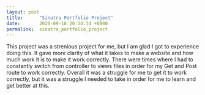 ```yaml
---
layout: post
title:      "Sinatra Portfolio Project"
date:       2020-09-18 20:54:34 +0000
permalink:  sinatra_portfolio_project
---
```



This project was a strenious project for me, but I am glad I got to experience doing this. It gave more clarity of what it takes to make a website and how much work it is to make it work correctly. There were times where I had to constantly switch from controller to views files in order for my Get and Post route to  work correctly. Overall it was a struggle for me to get it to work correctly, but it was a struggle I needed to take in order for me to learn and get better at this.
